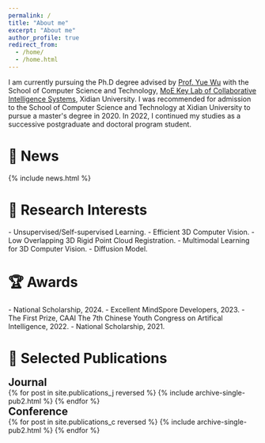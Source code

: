```yaml
---
permalink: /
title: "About me"
excerpt: "About me"
author_profile: true
redirect_from: 
  - /home/
  - /home.html
---
```


I am currently pursuing the Ph.D degree advised by [Prof. Yue Wu](https://ywuchina.github.io/) with the School of Computer Science and Technology, [MoE Key Lab of Collaborative Intelligence Systems](https://cois.xidian.edu.cn/), Xidian University. I was recommended for admission to the School of Computer Science and Technology at Xidian University to pursue a master's degree in 2020. In 2022, I continued my studies as a successive postgraduate and doctoral program student. 

<h1>🎉 News</h1>
{% include news.html %}

<h1>🔬 Research Interests</h1>
- Unsupervised/Self-supervised Learning.
- Efficient 3D Computer Vision.
- Low Overlapping 3D Rigid Point Cloud Registration.
- Multimodal Learning for 3D Computer Vision.
- Diffusion Model.


<h1>🏆 Awards</h1>
- National Scholarship, 2024.
- Excellent MindSpore Developers, 2023.
- The First Prize, CAAI The 7th Chinese Youth Congress on Artifical Intelligence, 2022.
- National Scholarship, 2021.


<h1>📖 Selected Publications</h1>
<h2 style="margin: 0 0 0 0">Journal</h2>
{% for post in site.publications_j reversed %} {% include archive-single-pub2.html %} {% endfor %}
<h2 style="margin: 0 0 0 0">Conference</h2>
{% for post in site.publications_c reversed %} {% include archive-single-pub2.html %} {% endfor %}



